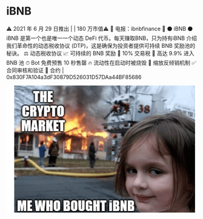 # iBNB

⚠️ 2021 年 6 月 29 日推出 | | 180 万市值⚠️
📱 电报：ibnbfinance 📱
⚫️  iBNB  ⚫️
iBNB 是第一个也是唯一一个动态 DeFi 代币。每天赚取BNB，只为持有iBNB
介绍我们革命性的动态税收协议 (DTP)，这是确保为投资者提供可持续 BNB 奖励池的秘诀。
⚖️ 动态税收协议
📈 可持续的 BNB 奖励
🔹 10% 交易税
🔸 高达 9.9% 进入 BNB 池
⏱ Bot 免费预售 10 秒售罄
🔥 流动性在启动时被烧毁
🚫 缩放反倾销机制
✅ 合同审核和验证
📜 合约 | 0x830F7A104a3dF30879D526031D57DAa44BF85686

![ibnb-dapp-defi-bsc-image1_5228aa8005800b1cb390a8bea0783eee](ibnb-dapp-defi-bsc-image1_5228aa8005800b1cb390a8bea0783eee.png)

